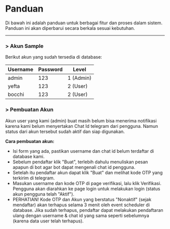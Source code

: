 # Panduan

Di bawah ini adalah panduan untuk berbagai fitur dan proses dalam sistem. Panduan ini akan diperbarui secara berkala sesuai kebutuhan.

---

### > Akun Sample
Berikut akun yang sudah tersedia di database:

| Username | Password | Level     |
|----------|----------|-----------|
| admin    | 123      | 1 (Admin) |
| yefta    | 123      | 2 (User)  |
| bocchi   | 123      | 2 (User)  |

### > Pembuatan Akun
Akun user yang kami (admin) buat masih belum bisa menerima notifikasi karena kami belum menyertakan Chat Id telegram dari pengguna. Namun status dari akun tersebut sudah aktif dan siap digunakan.

**Cara pembuatan akun:**

- Isi form yang ada, pastikan username dan chat id belum terdaftar di database kami.
- Sebelum pendaftar klik "Buat", terlebih dahulu menuliskan pesan apapun di bot agar bot dapat mengenali chat id pengguna.
- Setelah itu pendaftar akun dapat klik "Buat" dan melihat kode OTP yang terkirim di telegram.
- Masukan username dan kode OTP di page verifikasi, lalu klik Verifikasi. Pengguna akan diarahkan ke page login untuk melakukan login (status akun pengguna telah "Aktif").
- PERHATIAN! Kode OTP dan Akun yang berstatus "Nonaktif" (sejak mendaftar) akan terhapus selama 3 menit oleh event scheduler di database. Jika sudah terhapus, pendaftar dapat melakukan pendaftaran ulang dengan username & chat id yang sama seperti sebelumnya (karena data user telah terhapus).
